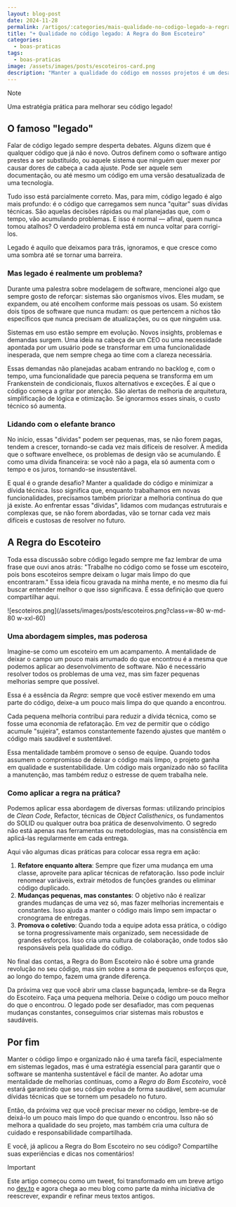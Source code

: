 ```yaml
---
layout: blog-post
date: 2024-11-28
permalink: /artigos/:categories/mais-qualidade-no-codigo-legado-a-regra-do-bom-escoteiro
title: "+ Qualidade no código legado: A Regra do Bom Escoteiro"
categories:
  - boas-praticas
tags:
  - boas-praticas
image: /assets/images/posts/escoteiros-card.png
description: "Manter a qualidade do código em nossos projetos é um desafio constante. À medida que o tempo passa, nosso código pode se tornar um verdadeiro emaranhado de funcionalidades antigas e mal organizadas, criando o que chamamos de 'dívida técnica' - um débito que, em algum momento, terá que ser pago."
---
```


> [!NOTE] 
> Uma estratégia prática para melhorar seu código legado!

## O famoso "legado"

Falar de código legado sempre desperta debates. Alguns dizem que é qualquer código que já não é novo. Outros definem
como o software antigo prestes a ser substituído, ou aquele sistema que ninguém quer mexer por causar dores de cabeça a
cada ajuste. Pode ser aquele sem documentação, ou até mesmo um código em uma versão desatualizada de uma tecnologia.

Tudo isso está parcialmente correto. Mas, para mim, código legado é algo mais profundo: é o código que carregamos sem
nunca "quitar" suas dívidas técnicas. São aquelas decisões rápidas ou mal planejadas que, com o tempo, vão acumulando
problemas. E isso é normal — afinal, quem nunca tomou atalhos? O verdadeiro problema está em nunca voltar para
corrigi-los.

Legado é aquilo que deixamos para trás, ignoramos, e que cresce como uma sombra até se tornar uma barreira.

### Mas legado é realmente um problema?

Durante uma palestra sobre modelagem de software, mencionei algo que sempre gosto de reforçar: sistemas são organismos
vivos. Eles mudam, se expandem, ou até encolhem conforme mais pessoas os usam. Só existem dois tipos de software que
nunca mudam: os que pertencem a nichos tão específicos que nunca precisam de atualizações, ou os que ninguém usa.

Sistemas em uso estão sempre em evolução. Novos insights, problemas e demandas surgem. Uma ideia na cabeça de um CEO ou
uma necessidade apontada por um usuário pode se transformar em uma funcionalidade inesperada, que nem sempre chega ao
time com a clareza necessária.

Essas demandas não planejadas acabam entrando no backlog e, com o tempo, uma funcionalidade que parecia pequena se
transforma em um Frankenstein de condicionais, fluxos alternativos e exceções. É aí que o código começa a gritar por
atenção. São alertas de melhoria de arquitetura, simplificação de lógica e otimização. Se ignorarmos esses sinais, o
custo técnico só aumenta.

### Lidando com o elefante branco

No início, essas "dívidas" podem ser pequenas, mas, se não forem pagas, tendem a crescer, tornando-se cada vez mais
difíceis de resolver. À medida que o software envelhece, os problemas de design vão se acumulando. É como uma dívida
financeira: se você não a paga, ela só aumenta com o tempo e os juros, tornando-se insustentável.

E qual é o grande desafio? Manter a qualidade do código e minimizar a dívida técnica. Isso significa que, enquanto
trabalhamos em novas funcionalidades, precisamos também priorizar a melhoria contínua do que já existe. Ao enfrentar
essas "dívidas", lidamos com mudanças estruturais e complexas que, se não forem abordadas, vão se tornar cada vez mais
difíceis e custosas de resolver no futuro.

## A Regra do Escoteiro

Toda essa discussão sobre código legado sempre me faz lembrar de uma frase que ouvi anos atrás: "Trabalhe no código como
se fosse um escoteiro, pois bons escoteiros sempre deixam o lugar mais limpo do que encontraram." Essa ideia ficou
gravada na minha mente, e no mesmo dia fui buscar entender melhor o que isso significava. É essa definição que quero
compartilhar aqui.

![escoteiros.png](/assets/images/posts/escoteiros.png?class=w-80 w-md-80 w-xxl-60)

### Uma abordagem simples, mas poderosa

Imagine-se como um escoteiro em um acampamento. A mentalidade de deixar o campo um pouco mais arrumado do que encontrou
é a mesma que podemos aplicar ao desenvolvimento de software. Não é necessário resolver todos os problemas de uma vez,
mas sim fazer pequenas melhorias sempre que possível.

Essa é a essência da *Regra*: sempre que você estiver mexendo em uma parte do código, deixe-a um pouco mais limpa do que
quando a encontrou.

Cada pequena melhoria contribui para reduzir a dívida técnica, como se fosse uma economia de refatoração. Em vez de
permitir que o código acumule "sujeira", estamos constantemente fazendo ajustes que mantêm o código mais saudável e
sustentável.

Essa mentalidade também promove o senso de equipe. Quando todos assumem o compromisso de deixar o código mais limpo, o
projeto ganha em qualidade e sustentabilidade. Um código mais organizado não só facilita a manutenção, mas também reduz
o estresse de quem trabalha nele.

### Como aplicar a regra na prática?

Podemos aplicar essa abordagem de diversas formas: utilizando princípios de *Clean Code*, Refactor, técnicas de *Object
Calisthenics*, os fundamentos do SOLID ou qualquer outra boa prática de desenvolvimento. O segredo não está apenas nas
ferramentas ou metodologias, mas na consistência em aplicá-las regularmente em cada entrega.

Aqui vão algumas dicas práticas para colocar essa regra em ação:

1. **Refatore enquanto altera**: Sempre que fizer uma mudança em uma classe, aproveite para aplicar técnicas de 
   refatoração. Isso pode incluir renomear variáveis, extrair métodos de funções grandes ou eliminar código duplicado.
2. **Mudanças pequenas, mas constantes**: O objetivo não é realizar grandes mudanças de uma vez só, mas fazer melhorias 
   incrementais e constantes. Isso ajuda a manter o código mais limpo sem impactar o cronograma de entregas.
3. **Promova o coletivo**: Quando toda a equipe adota essa prática, o código se torna progressivamente mais organizado, 
   sem necessidade de grandes esforços. Isso cria uma cultura de colaboração, onde todos são responsáveis pela qualidade 
   do código.

No final das contas, a Regra do Bom Escoteiro não é sobre uma grande revolução no seu código, mas sim sobre a soma de
pequenos esforços que, ao longo do tempo, fazem uma grande diferença.

Da próxima vez que você abrir uma classe bagunçada, lembre-se da Regra do Escoteiro. Faça uma pequena melhoria. Deixe o
código um pouco melhor do que o encontrou. O legado pode ser desafiador, mas com pequenas mudanças constantes,
conseguimos criar sistemas mais robustos e saudáveis.

## Por fim

Manter o código limpo e organizado não é uma tarefa fácil, especialmente em sistemas legados, mas é uma estratégia
essencial para garantir que o software se mantenha sustentável e fácil de manter. Ao adotar uma mentalidade de melhorias
contínuas, como a *Regra do Bom Escoteiro*, você estará garantindo que seu código evolua de forma saudável, sem acumular
dívidas técnicas que se tornem um pesadelo no futuro.

Então, da próxima vez que você precisar mexer no código, lembre-se de deixá-lo um pouco mais limpo do que quando o
encontrou. Isso não só melhora a qualidade do seu projeto, mas também cria uma cultura de cuidado e responsabilidade
compartilhada.

E você, já aplicou a Regra do Bom Escoteiro no seu código? Compartilhe suas experiências e dicas nos comentários!

> [!IMPORTANT]
> Este artigo começou como um tweet, foi transformado em um breve artigo no [dev.to](https://dev.to/douglasmedeiros/-qualidade-no-codigo-legado-a-regra-do-bom-escoteiro-e30) e agora chega ao meu
> blog como parte da minha iniciativa de reescrever, expandir e refinar meus textos antigos.
